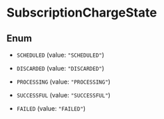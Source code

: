 
# SubscriptionChargeState

## Enum


* `SCHEDULED` (value: `"SCHEDULED"`)

* `DISCARDED` (value: `"DISCARDED"`)

* `PROCESSING` (value: `"PROCESSING"`)

* `SUCCESSFUL` (value: `"SUCCESSFUL"`)

* `FAILED` (value: `"FAILED"`)



